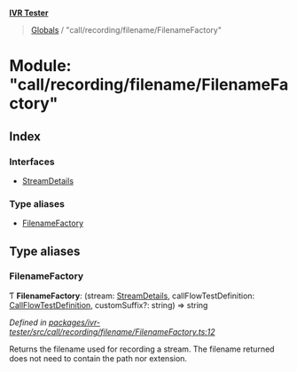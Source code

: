 **[IVR Tester](../README.md)**

> [Globals](../README.md) / "call/recording/filename/FilenameFactory"

# Module: "call/recording/filename/FilenameFactory"

## Index

### Interfaces

* [StreamDetails](../interfaces/_call_recording_filename_filenamefactory_.streamdetails.md)

### Type aliases

* [FilenameFactory](_call_recording_filename_filenamefactory_.md#filenamefactory)

## Type aliases

### FilenameFactory

Ƭ  **FilenameFactory**: (stream: [StreamDetails](../interfaces/_call_recording_filename_filenamefactory_.streamdetails.md), callFlowTestDefinition: [CallFlowTestDefinition](../interfaces/_testing_test_callflowtestdefinition_.callflowtestdefinition.md), customSuffix?: string) => string

*Defined in [packages/ivr-tester/src/call/recording/filename/FilenameFactory.ts:12](https://github.com/SketchingDev/ivr-tester/blob/8e8019a/packages/ivr-tester/src/call/recording/filename/FilenameFactory.ts#L12)*

Returns the filename used for recording a stream. The filename returned does not
need to contain the path nor extension.
